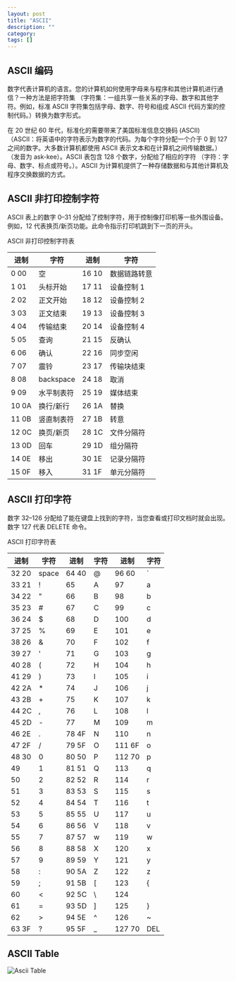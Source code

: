 ```yaml
---
layout: post
title: "ASCII"
description: ""
category: 
tags: []
---
```


## ASCII 编码
数字代表计算机的语言。您的计算机如何使用字母来与程序和其他计算机进行通信？一种方法是把字符集 （字符集：一组共享一些关系的字母、数字和其他字符。例如，标准 ASCII 字符集包括字母、数字、符号和组成 ASCII 代码方案的控制代码。）转换为数字形式。


在 20 世纪 60 年代，标准化的需要带来了美国标准信息交换码 (ASCII) （ASCII：将英语中的字符表示为数字的代码。为每个字符分配一个介于 0 到 127 之间的数字。大多数计算机都使用 ASCII 表示文本和在计算机之间传输数据。）（发音为 ask-kee）。ASCII 表包含 128 个数字，分配给了相应的字符 （字符：字母、数字、标点或符号。）。ASCII 为计算机提供了一种存储数据和与其他计算机及程序交换数据的方式。

## ASCII 非打印控制字符
ASCII 表上的数字 0–31 分配给了控制字符，用于控制像打印机等一些外围设备。例如，12 代表换页/新页功能。此命令指示打印机跳到下一页的开头。

ASCII 非打印控制字符表

|进制|字符	 	 |	进制|字符|
| --- | --- | --- | --- |
|0	00	|空	 	|16	10	|数据链路转意|
|1	01	|头标开始	 	|17	11	|设备控制 1|
|2	02	|正文开始	 	|18	12|	设备控制 2|
|3	03	|正文结束	 	|19	13|	设备控制 3|
|4	04	|传输结束	 	|20	14|	设备控制 4|
|5	05	|查询	 	|21	15	|反确认|
|6	06	|确认	 	|22	16	|同步空闲|
|7	07	|震铃	 	|23	17	|传输块结束|
|8	08	|backspace	 	|24	18	|取消|
|9	09	|水平制表符	 	|25	19	|媒体结束|
|10	0A	|换行/新行	 	|26	1A	|替换|
|11	0B	|竖直制表符	 	|27	1B	|转意|
|12	0C	|换页/新页	 	|28	1C	|文件分隔符|
|13	0D	|回车	 	|29	1D	|组分隔符|
|14	0E	|移出	 	|30	1E	|记录分隔符|
|15	0F	|移入	 	|31	1F	|单元分隔符|


## ASCII 打印字符
数字 32–126 分配给了能在键盘上找到的字符，当您查看或打印文档时就会出现。数字 127 代表 DELETE 命令。

ASCII 打印字符表

|进制|字符	 	 	|进制|字符	 	 	|进制|字符|
| --- | --- | --- | --- | --- | --- |
|32	20	|space	 	|64	40	|@	 	|96	60	|`|
|33	21	|!	 	|65	 	|A	 	|97	 	|a|
|34	22	|"	 	|66	 	|B	 	|98	 	|b|
|35	23	|#	 	|67	 	|C	 	|99	 	|c|
|36	24	|$	 	|68	 	|D	 	|100	| 	d|
|37	25	|%	 	|69	 	|E	 	|101	 	|e|
|38	26	|&	 	|70	 	|F	 	|102	| 	f|
|39	27	|'	 	|71	 	|G	 	|103	 	|g|
|40	28	|(	 	|72	 	|H	 	|104	 	|h|
|41	29	|)	 	|73	 	|I	 	|105	 	|i|
|42	2A	|*	 	|74	 	|J	 	|106	 	|j|
|43	2B	|+	 	|75	 	|K	 	|107|	 	k|
|44	2C	|,	 	|76	 	|L	 	|108	 	|l|
|45	2D	|-	 	|77	 	|M	 	|109	 	|m|
|46	2E	|.	 	|78	4F	|N	 	|110	 	|n|
|47	2F	|/	 	|79	5F	|O	 	|111	6F	|o|
|48	30	|0	 	|80	50	|P	 	|112	70	|p|
|49	 	|1	 	|81	51	|Q	 	|113	 	|q|
|50	 	|2	 	|82	52	|R	 	|114	 	|r|
|51	 	|3	 	|83	53	|S	 	|115	 	|s|
|52	 	|4	 	|84	54	|T	 	|116	 	|t|
|53	 	|5	 	|85	55	|U	 	|117	 	|u|
|54	 	|6	 	|86	56	|V	 	|118	 	|v|
|55	 	|7	 	|87	57	|w	 	|119	 	|w|
|56	 	|8	 	|88	58	|X	 	|120	 	|x|
|57	 	|9	 	|89	59	|Y	 	|121	 	|y|
|58	 	|:	 	|90	5A	|Z	 	|122	 	|z|
|59	 	|;	 	|91	5B	|[	 	|123	 	|{|
|60	 	|<	 	|92	5C	|\	 	|124	 	|||
|61	 	|=	 	|93	5D	|]	 	|125	 	|}|
|62	 	|>	 	|94	5E	|^	 	|126	 	|~|
|63	3F	|?	 	|95	5F	|_	 	|127	70	|DEL|


## ASCII Table
![Ascii Table](http://www.sundayliu.com/images/asciifull.gif)
